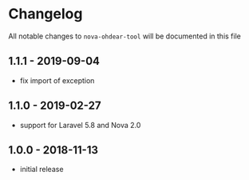 # Changelog

All notable changes to `nova-ohdear-tool` will be documented in this file

## 1.1.1 - 2019-09-04

- fix import of exception

## 1.1.0 - 2019-02-27

- support for Laravel 5.8 and Nova 2.0

## 1.0.0 - 2018-11-13

- initial release
